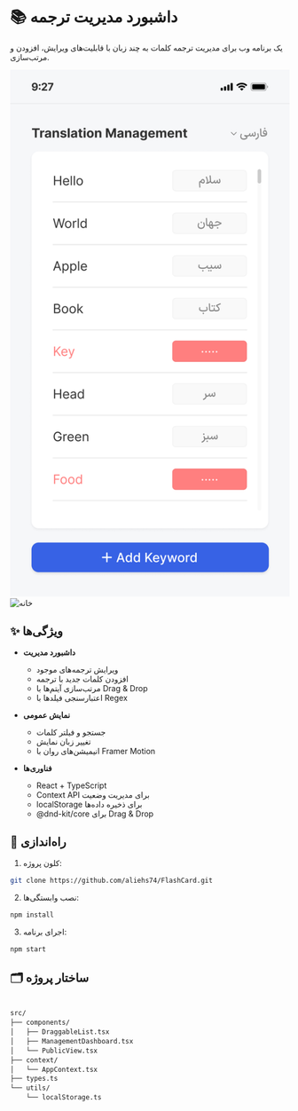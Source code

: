 # 📚 داشبورد مدیریت ترجمه

یک برنامه وب برای مدیریت ترجمه کلمات به چند زبان با قابلیت‌های ویرایش، افزودن و مرتب‌سازی.

![داشبورد](./public/DashboardPage.png)
![خانه](./public/PublicPage.png.png)

## ✨ ویژگی‌ها

- **داشبورد مدیریت**  
  - ویرایش ترجمه‌های موجود  
  - افزودن کلمات جدید با ترجمه  
  - مرتب‌سازی آیتم‌ها با Drag & Drop  
  - اعتبارسنجی فیلدها با Regex

- **نمایش عمومی**  
  - جستجو و فیلتر کلمات  
  - تغییر زبان نمایش  
  - انیمیشن‌های روان با Framer Motion

- **فناوری‌ها**  
  - React + TypeScript  
  - Context API برای مدیریت وضعیت  
  - localStorage برای ذخیره داده‌ها  
  - @dnd-kit/core برای Drag & Drop

## 🚀 راه‌اندازی

1. کلون پروژه:
```bash
git clone https://github.com/aliehs74/FlashCard.git

```

2. نصب وابستگی‌ها:

```bash
npm install
```

3. اجرای برنامه:

```bash
npm start
```


## 🗂 ساختار پروژه
```bash

src/
├── components/
│   ├── DraggableList.tsx
│   ├── ManagementDashboard.tsx
│   └── PublicView.tsx
├── context/
│   └── AppContext.tsx
├── types.ts
└── utils/
    └── localStorage.ts
```